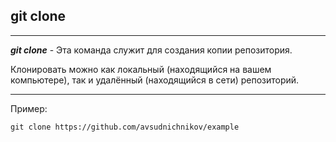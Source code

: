 ## **git clone**

---

***git clone*** - Эта команда служит для создания копии репозитория.

Клонировать можно как локальный (находящийся на вашем компьютере), так и удалённый (находящийся в сети) репозиторий.

---

Пример:

```
git clone https://github.com/avsudnichnikov/example
```